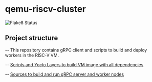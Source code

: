 # qemu-riscv-cluster

![Flake8 Status](https://img.shields.io/github/actions/workflow/status/moevm/qemu-riscv-cluster/.github/workflows/flake8.yml?branch=main&label=Flake8%20Check)

## Project structure
-- This repository contains gRPC client and scripts to build and deploy workers in the RISC-V VM.

-- [Scripts and Yocto Layers to build VM image with all dependencies](https://github.com/moevm/vm_build_risc_v)

-- [Sources to build and run gRPC server and worker nodes](https://github.com/moevm/grpc_server)
